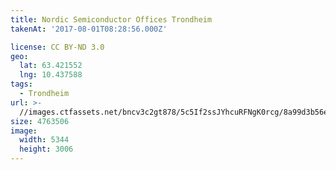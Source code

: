 ```yaml
---
title: Nordic Semiconductor Offices Trondheim
takenAt: '2017-08-01T08:28:56.000Z'

license: CC BY-ND 3.0
geo:
  lat: 63.421552
  lng: 10.437588
tags:
  - Trondheim
url: >-
  //images.ctfassets.net/bncv3c2gt878/5c5If2ssJYhcuRFNgK0rcg/8a99d3b56e7225a2e53cf56d1f8e8d82/nordic-semiconductor-offices-trondheim_36271029861_o
size: 4763506
image:
  width: 5344
  height: 3006
---
```

